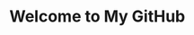# Welcome to My GitHub

<div id="writing"></div>

<script>
  const text = `Hi there! 👋

I am a PhD Candidate pursuing my PhD in Computational Material Science at the University of Central Florida, specializing in developing Machine Learning algorithms for nanotechnology and material design.

I worked at ASML Silicon Valley as a Modeling Product Engineer Intern, where I developed computational methods for photomask optimization and optimized simulation processes for pre-silicon fabrication to enhance efficiency.

My PhD research focuses on developing Deep Learning Classifiers and Neural Networks for molecular dynamics and kinetic Monte Carlo simulations, enhancing simulations for semiconductor fabrication processes and epitaxial metal growth on semiconductors.

I am also modeling the CO2 reduction reaction in the presence of metallic and non-metallic cations, simulating cathodes and developing voltage-stabilizing algorithms, showing that HCOO⁻ forms best via direct hydrogenation and CO via proton shuttling, overturning previous assumptions.

I have worked as a teaching assistant at the University of Central Florida, teaching electrodynamics at both the graduate and undergraduate levels.

I hold a Master's degree in Physics from the University of Central Florida, focused on computational material design, and a Master's degree from the National and Kapodistrian University of Athens, with a focus on computational physics.`;

  let index = 0;

  function type() {
    if (index < text.length) {
      document.getElementById("writing").innerHTML += text.charAt(index);
      index++;
      setTimeout(type, 50); // Adjust typing speed here
    }
  }

  type();
</script>




<!--

### Hi there 👋

I am a **PhD** Candidate pursuing my **PhD** in Computational Material Science at the **University of Central Florida**, specializing in developing **Machine Learning** algorithms for nanotechnology and material design. 

I worked at **ASML Silicon Valley** as a **Modeling Product Engineer Intern**, where I developed computational methods for photomask optimization and optimized simulation processes for pre-silicon fabrication to enhance efficiency.

My PhD research focuses on developing  Deep Learning Clasifiers, Neural Networks, for molecular dynamics and kinetic Monte Carlo simulations, enhancing simulations for semiconductor fabrication processes and epitaxial metal growth on semiconductors. 

I am also modeling the CO2 reduction reaction in the presence of metallic and non-metallic cations, simulating cathodes and developing voltage-stabilizing algorithms showing that HCOO⁻ forms best via direct hydrogenation and CO via , proton shuttling, overturning previous assumptions.

I have worked as a teaching assistant at the University of Central Florida, teaching electrodynamics at both the graduate and undergraduate levels.

I hold a Master's degree in Physics from the University of Central Florida, focused on computational material design, and a Master's degree from the National and Kapodistrian University of Athens, with a focus on computational physics.




**theodorosP/theodorosP** is a ✨ _special_ ✨ repository because its `README.md` (this file) appears on your GitHub profile.

Here are some ideas to get you started:

- 🔭 I’m currently working on ...
- 🌱 I’m currently learning ...
- 👯 I’m looking to collaborate on ...
- 🤔 I’m looking for help with ...
- 💬 Ask me about ...
- 📫 How to reach me: ...
- 😄 Pronouns: ...
- ⚡ Fun fact: ...
-->
